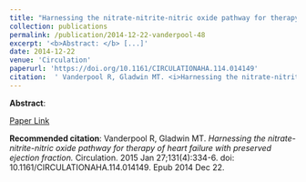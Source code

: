 ```yaml
--- 
title: "Harnessing the nitrate-nitrite-nitric oxide pathway for therapy of heart failure with preserved ejection fraction." 
collection: publications 
permalink: /publication/2014-12-22-vanderpool-48 
excerpt: '<b>Abstract: </b> [...]' 
date: 2014-12-22 
venue: 'Circulation' 
paperurl: 'https://doi.org/10.1161/CIRCULATIONAHA.114.014149' 
citation:  ' Vanderpool R, Gladwin MT. <i>Harnessing the nitrate-nitrite-nitric oxide pathway for therapy of heart failure with preserved ejection fraction.</i> Circulation. 2015 Jan 27;131(4):334-6. doi: 10.1161/CIRCULATIONAHA.114.014149. Epub 2014 Dec 22.' 
--- 
```

<b>Abstract</b>:    
 
[Paper Link](https://doi.org/10.1161/CIRCULATIONAHA.114.014149) 
 
<b>Recommended citation</b>:  Vanderpool R, Gladwin MT. <i>Harnessing the nitrate-nitrite-nitric oxide pathway for therapy of heart failure with preserved ejection fraction.</i> Circulation. 2015 Jan 27;131(4):334-6. doi: 10.1161/CIRCULATIONAHA.114.014149. Epub 2014 Dec 22. 
